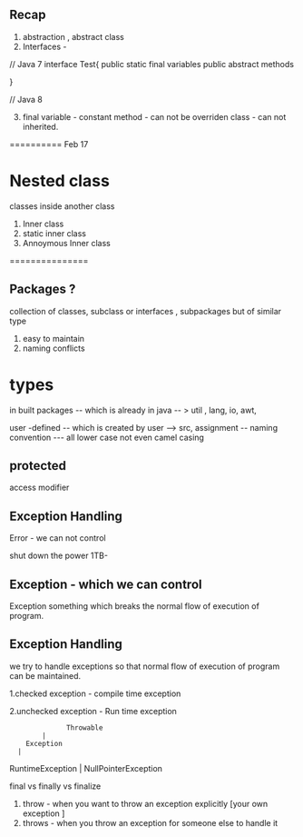 ## Recap 
1. abstraction , abstract class 
2. Interfaces - 


// Java 7
interface Test{
   public static final variables 
   public abstract methods 

}

// Java 8 


3. final 
variable - constant 
method - can not be overriden 
class - can not inherited.




==========
Feb 17 

# Nested class
classes inside another class

1. Inner class
2. static inner class 
3. Annoymous Inner class 




===============
## Packages ?
collection of classes, subclass or interfaces , subpackages 
but of similar type

1. easy to maintain 
2. naming conflicts

# types 
in built packages  -- which is already in java
-- > util , lang, io, awt,


user -defined  -- which is created by user
--> src, assignment
-- naming convention --- all lower case 
 not even camel casing 


## protected 
access modifier

## Exception Handling 

Error - we can not control 

shut down the power 
1TB- 



## Exception - which we can control 

Exception something which breaks the normal flow of execution of program.


## Exception Handling 
we try to handle exceptions so that normal flow of execution of program 
can be maintained. 


1.checked exception - compile time exception  

2.unchecked exception - Run time exception 




                  Throwable 
            |
        Exception 
      |
RuntimeException
|
NullPointerException


final vs finally vs finalize



1. throw - when you want to throw an exception explicitly [your own exception ]
2. throws - when you throw an exception for someone else to handle it 


















